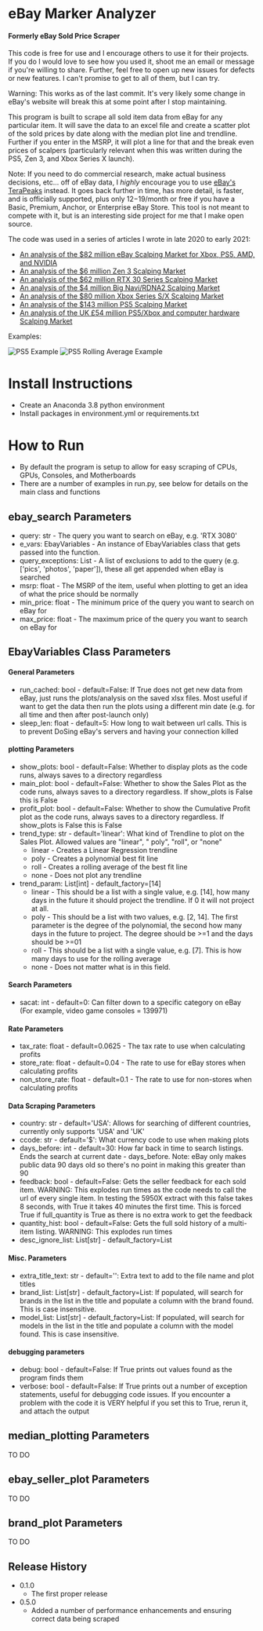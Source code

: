 # eBay Marker Analyzer

#### Formerly eBay Sold Price Scraper

This code is free for use and I encourage others to use it for their projects. If you do I would love to see how you
used it, shoot me an email or message if you're willing to share. Further, feel free to open up new issues for defects
or new features. I can't promise to get to all of them, but I can try.

Warning: This works as of the last commit. It's very likely some change in eBay's website will break this at some point
after I stop maintaining.

This program is built to scrape all sold item data from eBay for any particular item. It will save the data to an excel
file and create a scatter plot of the sold prices by date along with the median plot line and trendline. Further if you
enter in the MSRP, it will plot a line for that and the break even prices of scalpers (particularly relevant when this
was written during the PS5, Zen 3, and Xbox Series X launch).

Note: If you need to do commercial research, make actual business decisions, etc... off of eBay data, I *highly*
encourage you to
use [eBay's TeraPeaks](https://pages.ebay.com/seller-center/listing-and-marketing/terapeak.html?mkevt=1&mkcid=1&mkrid=711-53200-19255-0&campid=5336728181&customid=&toolid=10001)
instead. It goes back further in time, has more detail, is faster, and is officially supported, plus only $12-$19/month
or free if you have a Basic, Premium, Anchor, or Enterprise eBay Store. This tool is not meant to compete with it, but
is an interesting side project for me that I make open source.

The code was used in a series of articles I wrote in late 2020 to early 2021:

* [An analysis of the $82 million eBay Scalping Market for Xbox, PS5, AMD, and NVIDIA](https://dev.to/driscoll42/an-analysis-of-the-80-million-ebay-scalping-market-for-xbox-ps5-amd-and-nvidia-f35)
* [An analysis of the $6 million Zen 3 Scalping Market](https://dev.to/driscoll42/zen-3-scalping-market-analysis-4hhf)
* [An analysis of the $62 million RTX 30 Series Scalping Market](https://dev.to/driscoll42/nvidia-ampere-rtx-30-series-scalping-market-analysis-4gad)
* [An analysis of the $4 million Big Navi/RDNA2 Scalping Market](https://dev.to/driscoll42/big-navi-rdna2-series-scalping-market-analysis-2c3k)
* [An analysis of the $80 million Xbox Series S/X Scalping Market](https://dev.to/driscoll42/xbox-series-s-x-scalping-market-analysis-l3m)
* [An analysis of the $143 million PS5 Scalping Market](https://dev.to/driscoll42/an-analysis-of-the-143-million-ps5-scalping-market-414d)
* [An analysis of the UK £54 million PS5/Xbox and computer hardware Scalping Market](https://dev.to/driscoll42/an-analysis-of-the-uk-54-million-ps5-xbox-and-computer-hardware-scalping-market-4i79)


Examples:

![PS5 Example](https://github.com/driscoll42/ebayScraper/blob/master/2101-Update/PS5%20-digital%20-image%20-jpeg%20-img%20-picture%20-pic%20-jpg.png?raw=true)
![PS5 Rolling Average Example](https://github.com/driscoll42/ebayScraper/blob/master/2101-Update/PS5%20Median%20Pricing%207%20Rolling%20Average_.png?raw=true)

# Install Instructions

* Create an Anaconda 3.8 python environment
* Install packages in environment.yml or requirements.txt

# How to Run

* By default the program is setup to allow for easy scraping of CPUs, GPUs, Consoles, and Motherboards
* There are a number of examples in run.py, see below for details on the main class and functions

## ebay_search Parameters

* query: str - The query you want to search on eBay, e.g. 'RTX 3080'
* e_vars: EbayVariables - An instance of EbayVariables class that gets passed into the function.
* query_exceptions: List - A list of exclusions to add to the query (e.g. ['pics', 'photos', 'paper']), these all get
  appended when eBay is searched
* msrp: float - The MSRP of the item, useful when plotting to get an idea of what the price should be normally
* min_price: float - The minimum price of the query you want to search on eBay for
* max_price: float - The maximum price of the query you want to search on eBay for

## EbayVariables Class Parameters

#### General Parameters

* run_cached: bool - default=False: If True does not get new data from eBay, just runs the plots/analysis on the saved
  xlsx files. Most useful if want to get the data then run the plots using a different min date (e.g. for all time and
  then after post-launch only)
* sleep_len: float - default=5: How long to wait between url calls. This is to prevent DoSing eBay's servers and having
  your connection killed

#### plotting Parameters

* show_plots: bool - default=False: Whether to display plots as the code runs, always saves to a directory regardless
* main_plot: bool - default=False: Whether to show the Sales Plot as the code runs, always saves to a directory
  regardless. If show_plots is False this is False
* profit_plot: bool - default=False: Whether to show the Cumulative Profit plot as the code runs, always saves to a
  directory regardless. If show_plots is False this is False
* trend_type: str - default='linear': What kind of Trendline to plot on the Sales Plot. Allowed values are "linear", "
  poly", "roll", or "none"
  * linear - Creates a Linear Regression trendline
  * poly - Creates a polynomial best fit line
  * roll - Creates a rolling average of the best fit line
  * none - Does not plot any trendline
* trend_param: List[int] - default_factory=[14]
  * linear - This should be a list with a single value, e.g. [14], how many days in the future it should project the
    trendline. If 0 it will not project at all.
  * poly - This should be a list with two values, e.g. [2, 14]. The first parameter is the degree of the polynomial, the
    second how many days in the future to project. The degree should be >=1 and the days should be >=01
  * roll - This should be a list with a single value, e.g. [7]. This is how many days to use for the rolling average
  * none - Does not matter what is in this field.

#### Search Parameters

* sacat: int - default=0: Can filter down to a specific category on eBay (For example, video game consoles = 139971)

#### Rate Parameters

* tax_rate: float - default=0.0625 - The tax rate to use when calculating profits
* store_rate: float - default=0.04 - The rate to use for eBay stores when calculating profits
* non_store_rate: float - default=0.1 - The rate to use for non-stores when calculating profits

#### Data Scraping Parameters

* country: str - default='USA': Allows for searching of different countries, currently only supports 'USA' and 'UK'
* ccode: str - default='$': What currency code to use when making plots
* days_before: int - default=30: How far back in time to search listings. Ends the search at current date - days_before.
  Note: eBay only makes public data 90 days old so there's no point in making this greater than 90
* feedback: bool - default=False: Gets the seller feedback for each sold item. WARNING: This explodes run times as the
  code needs to call the url of every single item. In testing the 5950X extract with this false takes 8 seconds, with
  True it takes 40 minutes the first time. This is forced True if full_quantity is True as there is no extra work to get
  the feedback
* quantity_hist: bool - default=False: Gets the full sold history of a multi-item listing. WARNING: This explodes run
  times
* desc_ignore_list: List[str] - default_factory=List

#### Misc. Parameters

* extra_title_text: str - default='': Extra text to add to the file name and plot titles
* brand_list: List[str] - default_factory=List: If populated, will search for brands in the list in the title and
  populate a column with the brand found. This is case insensitive.
* model_list: List[str] - default_factory=List: If populated, will search for models in the list in the title and
  populate a column with the model found. This is case insensitive.

#### debugging parameters

* debug: bool - default=False: If True prints out values found as the program finds them
* verbose: bool - default=False: If True prints out a number of exception statements, useful for debugging code issues.
  If you encounter a problem with the code it is VERY helpful if you set this to True, rerun it, and attach the output

## median_plotting Parameters

TO DO

## ebay_seller_plot Parameters

TO DO

## brand_plot Parameters

TO DO

## Release History

* 0.1.0
    * The first proper release
* 0.5.0
    * Added a number of performance enhancements and ensuring correct data being scraped